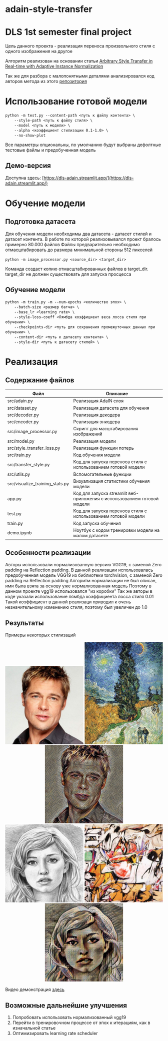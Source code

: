# adain-style-transfer
# DLS 1st semester final project
Цель данного проекта - реализация переноса произвольного стиля с одного изображения на другое

Алгоритм реализован на основании статьи [Arbitrary Style Transfer in Real-time with Adaptive Instance Normalization](https://arxiv.org/abs/1703.06868)

Так же для разбора с малопонятными деталями анализировался код авторов метода из этого [репозитория](https://github.com/xunhuang1995/AdaIN-style)
# Использование готовой модели
```
python -m test.py --content-path <путь к файлу контента> \
    --style-path <путь к файлу стиля> \ 
    --model <путь к модели> \
    --alpha <коэффициент стилизации 0.1-1.0> \
    --no-show-plot
```
Все параметры опциональны, по умолчанию будут выбраны дефолтные тестовые файлы и предобученная модель
## Демо-версия
Доступна здесь: [https://dls-adain.streamlit.app/](https://dls-adain.streamlit.app/)

# Обучение модели
## Подготовка датасета
Для обучения модели необходимы два датасета - датасет стилей и датасет контента. В работе по которой реализовывался проект бралось примерно 80.000 файлов
Файлы предварительно необходимо отмасштабировать до размера минимальной стороны 512 пикселей
```
python -m image_processor.py <source_dir> <target_dir>
```
Команда создаст копию отмасштабированных файлов в target_dir. target_dir не должен существовать для запуска просцесса
## Обучение модели
```
python -m train.py -m --num-epochs <количество эпох> \
    --batch-size <размер батча> \
    --base_lr <learning rate> \
    --style-loss-coeff <Лямбда коэффициент веса лосса стиля при обучении> \
    --checkpoints-dir <путь для сохранения промежуточных данных при обучении> \
    --content-dir <путь к датасету контента> \
    --style-dir <путь к датасету стилей> \
```
# Реализация
## Содержание файлов
| Файл                            | Описание                                                                 |
|---------------------------------|--------------------------------------------------------------------------|
| src/adain.py                    | Реализация AdaIN слоя                                                    |
| src/dataset.py                  | Реализация датасета для обучения                                         |
| src/decoder.py                  | Реализация декодера                                                      |
| src/encoder.py                  | Реализация энкодера                                                      |
| src/image_processor.py          | Скрипт для масштабирования изображений                                   |
| src/model.py                    | Реализация модели                                                        |
| src/style_transfer_loss.py      | Реализация функции потерь                                                |
| src/train.py                    | Код обучения модели                                                      |
| src/transfer_style.py           | Код для запуска переноса стиля с использованием готовой модели           |
| src/utils.py                    | Вспомогательные функции                                                  |
| src/visualize_training_stats.py | Визуализация статистики обучения модели                                  |
| app.py                          | Код для запуска streamlit веб-приложения с использованием готовой модели |
| test.py                         | Код для запуска переноса стиля с использованием готовой модели           |
| train.py                        | Код запуска обучения                                                     |
| demo.ipynb                      | Ноутбук с кодом тренировки модели на малом датасете                      |

## Особенности реализации
Авторы использовали нормализованную версию VGG19, с заменой Zero padding на Reflection padding. В данной реализации использовалась предобученная модель VGG19 из библиотеки torchvision, с заменой Zero padding на Reflection padding
Алгоритм нормализации не был описан, ими была взята за основу уже нормализованная модель
Поэтому в данном проекте vgg19 использовался "из коробки"
Так же авторы в коде указали использование лямбда коэффициента лосса стиля 0.01
Такой коэффициент в данной реализаци приводил к очень незначительному изменению стиля, поэтому был увеличен до 1.0
## Результаты
Примеры некоторых стилизаций
<div align="center">
  <img src="test_data/brad_pitt.jpg" width="250" alt="Content 1">
  <img src="test_data/vg.jpg" width="250" alt="Style 1">
  <img src="demo/brad_pitt_van_gogh.jpg" width="250" alt="Result">
</div>
<div align="center">
  <img src="test_data/sketch.png" width="250" alt="Content 2">
  <img src="test_data/ashville_cropped.jpg" width="250" alt="Style 2">
  <img src="demo/sketch_ashville.jpg" width="250" alt="Result">
</div>

Видео демонстрация <a href="demo/demo.mp4">здесь</a>

## Возможные дальнейшие улучшения
1. Попробовать использовать нормализованный vgg19
2. Перейти в тренировочном процессе от эпох к итерациям, как в изначальной статье
3. Оптимизировать learning rate scheduler